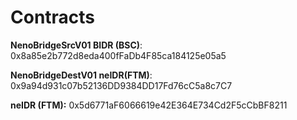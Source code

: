# Contracts

**NenoBridgeSrcV01 BIDR (BSC)**: 0x8a85e2b772d8eda400fFaDb4F85ca184125e05a5

**NenoBridgeDestV01 neIDR(FTM)**: 0x9a94d931c07b52136DD9384DD17Fd76cC5a8c7C7

**neIDR (FTM):** 0x5d6771aF6066619e42E364E734Cd2F5cCbBF8211

